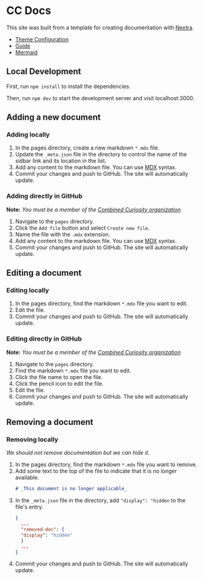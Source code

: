 # CC Docs 

This site was built from a template for creating documentation with [Nextra](https://nextra.site).

- [Theme Configuration](https://nextra.site/docs/docs-theme)
- [Guide](https://nextra.site/docs/guide)
- [Mermaid](https://mermaid.js.org/intro/)

## Local Development

First, run `npm install` to install the dependencies.

Then, run `npm dev` to start the development server and visit localhost:3000.

## Adding a new document

### Adding locally
1. In the pages directory, create a new markdown `*.mdx` file.
1. Update the `_meta.json` file in the directory to control the name of the sidbar link and its location in the list.
1. Add any content to the markdown file. You can use [MDX](https://mdxjs.com/getting-started) syntax.
1. Commit your changes and push to GitHub. The site will automatically update.

### Adding directly in GitHub
**Note:** _You must be a member of the [Combined Curiosity organization](https://github.com/combined-curiosity)_
1. Navigate to the `pages` directory.
1. Click the `Add file` button and select `Create new file`.
1. Name the file with the `.mdx` extension.
1. Add any content to the markdown file. You can use [MDX](https://mdxjs.com/getting-started) syntax.
1. Commit your changes and push to GitHub. The site will automatically update.

## Editing a document

### Editing locally
1. In the pages directory, find the markdown `*.mdx` file you want to edit.
1. Edit the file.
1. Commit your changes and push to GitHub. The site will automatically update.

### Editing directly in GitHub
**Note:** _You must be a member of the [Combined Curiosity organization](https://github.com/combined-curiosity)_
1. Navigate to the `pages` directory.
1. Find the markdown `*.mdx` file you want to edit.
1. Click the file name to open the file.
1. Click the pencil icon to edit the file.
1. Edit the file.
1. Commit your changes and push to GitHub. The site will automatically update.

## Removing a document

### Removing locally
_We should not remove documentation but we can hide it._
1. In the pages directory, find the markdown `*.mdx` file you want to remove.
1. Add some text to the top of the file to indicate that it is no longer available.
    ```md copy
    # _This document is no longer applicable_
    ```
1. In the `_meta.json` file in the directory, add `"display": "hidden` to the file's entry.
    ```json filename="_meta.json"
    {
      ...
      "removed-doc": {
      "display": "hidden"
      }
      ...
    }
    ```
1. Commit your changes and push to GitHub. The site will automatically update.
